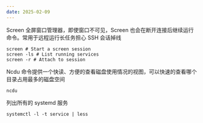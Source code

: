 ```yaml
---
date: 2025-02-09
---
```

Screen 全屏窗口管理器，即使窗口不可见，Screen 也会在断开连接后继续运行命令。常用于远程运行长任务担心 SSH 会话掉线
```shell
screen # Start a screen session  
screen -ls # List running services  
screen -r # Attach to session
```
Ncdu 命令提供一个快读、方便的查看磁盘使用情况的视图，可以快速的查看哪个目录占用最多的磁盘空间
```shell
ncdu
```
列出所有的 systemd 服务
```shell
systemctl -l -t service | less
```
